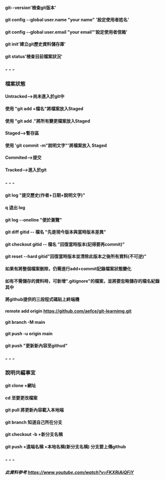 #### git--version'檢查git版本'
#### git config --global user.name "your name" '設定使用者姓名'
#### git config --global user.email "your email"'設定使用者信箱'
#### git init'建立git歷史資料儲存庫'
#### git status'檢查目前檔案狀況'
### - - -
### 檔案狀態
#### Untracked-->尚未進入於git中
####    使用 "git add +檔名"將檔案放入Staged  
####    使用 "git add ."將所有變更檔案放入Staged  
#### Staged-->暫存區
####    使用 'git commit -m"說明文字"'將檔案放入  Staged    
#### Commited-->提交
#### Tracked-->進入於git
### - - -
#### git log "提交歷史(作者+日期+說明文字)"
#### q 退出 log
#### git log --oneline "便於瀏覽"
#### git diff gitid -- 檔名 "先是現今版本與當時版本差異"
#### git checkout gitid -- 檔名 "回復當時版本(記得要再commit)"
#### git reset --hard gitid"回復當時版本並清除此版本之後所有資料(不可逆)"
#### 如果有將整個檔案刪除，仍需進行add+commit記錄檔案狀態變化
#### 如有不需儲存的資料時，可新增".gitignore"的檔案，並將要忽略儲存的檔名紀錄其中
#### 將github提供的三段程式碼貼上終端機
#### remote add origin https://github.com/aefce/git-learnimg.git
#### git branch -M main
#### git push -u origin main
#### git push "更新新內容至githud"
### - - -
### 說明共編事宜
#### git clone +網址
#### cd 至要更改檔案 
#### git pull 將更新內容載入本地端
#### git branch 知道自己所在分支
#### git checkout -b +新分支名稱
#### git push +遠端名稱 +本地名稱(新分支名稱) 分支要上傳github
### - - -
##### 此資料參考 https://www.youtube.com/watch?v=FKXRiAiQFiY

